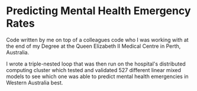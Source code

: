 # Predicting Mental Health Emergency Rates
Code written by me on top of a colleagues code who I was working with at the end of my Degree at the Queen Elizabeth II Medical Centre in Perth, Australia.

I wrote a triple-nested loop that was then run on the hospital's distributed computing cluster which tested and validated 527 different linear mixed models to see which one was able to predict mental health emergencies in Western Australia best.
